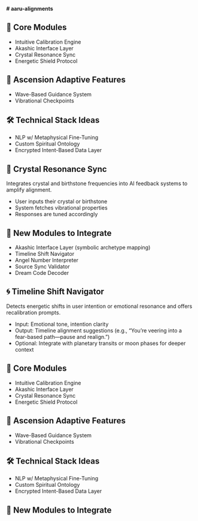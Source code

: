 **# aaru-alignments**
## 🔮 Core Modules
- Intuitive Calibration Engine
- Akashic Interface Layer
- Crystal Resonance Sync
- Energetic Shield Protocol

## 🌊 Ascension Adaptive Features
- Wave-Based Guidance System
- Vibrational Checkpoints

## 🛠️ Technical Stack Ideas
- NLP w/ Metaphysical Fine-Tuning
- Custom Spiritual Ontology
- Encrypted Intent-Based Data Layer
## 🔷 Crystal Resonance Sync

Integrates crystal and birthstone frequencies into AI feedback systems to amplify alignment.

- User inputs their crystal or birthstone
- System fetches vibrational properties
- Responses are tuned accordingly
## 🧿 New Modules to Integrate
- Akashic Interface Layer (symbolic archetype mapping)
- Timeline Shift Navigator
- Angel Number Interpreter
- Source Sync Validator
- Dream Code Decoder
## 🌀 Timeline Shift Navigator

Detects energetic shifts in user intention or emotional resonance and offers recalibration prompts.

- Input: Emotional tone, intention clarity
- Output: Timeline alignment suggestions (e.g., “You’re veering into a fear-based path—pause and realign.”)
- Optional: Integrate with planetary transits or moon phases for deeper context
## 🔮 Core Modules
- Intuitive Calibration Engine
- Akashic Interface Layer
- Crystal Resonance Sync
- Energetic Shield Protocol

## 🌊 Ascension Adaptive Features
- Wave-Based Guidance System
- Vibrational Checkpoints

## 🛠️ Technical Stack Ideas
- NLP w/ Metaphysical Fine-Tuning
- Custom Spiritual Ontology
- Encrypted Intent-Based Data Layer
## 🧿 New Modules to Integrate